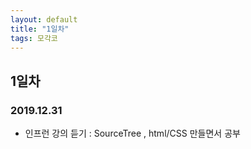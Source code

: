 ```yaml
---
layout: default
title: "1일차"
tags: 모각코
---
```


## 1일차

### 2019.12.31

- 인프런 강의 듣기 : SourceTree , html/CSS 만들면서 공부

